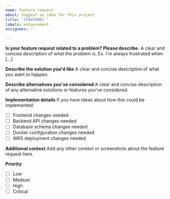```yaml
---
name: Feature request
about: Suggest an idea for this project
title: '[FEATURE] '
labels: enhancement
assignees: ''

---
```


**Is your feature request related to a problem? Please describe.**
A clear and concise description of what the problem is. Ex. I'm always frustrated when [...]

**Describe the solution you'd like**
A clear and concise description of what you want to happen.

**Describe alternatives you've considered**
A clear and concise description of any alternative solutions or features you've considered.

**Implementation details**
If you have ideas about how this could be implemented:
- [ ] Frontend changes needed
- [ ] Backend API changes needed
- [ ] Database schema changes needed
- [ ] Docker configuration changes needed
- [ ] AWS deployment changes needed

**Additional context**
Add any other context or screenshots about the feature request here.

**Priority**
- [ ] Low
- [ ] Medium
- [ ] High
- [ ] Critical 